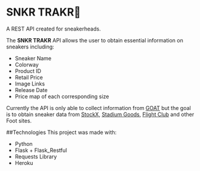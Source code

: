 # SNKR TRAKR👟
A REST API created for sneakerheads.

The **SNKR TRAKR** API allows the user to obtain essential information on sneakers including:
- Sneaker Name
- Colorway
- Product ID
- Retail Price
- Image Links
- Release Date
- Price map of each corresponding size

Currently the API is only able to collect information from [GOAT](goat.com) but the goal is to obtain sneaker data from [StockX](stockx.com), [Stadium Goods](stadiumgoods.com), [Flight Club](flightclub.com) and other Foot sites.

##Technologies
This project was made with:
- Python
- Flask + Flask_Restful
- Requests Library
- Heroku